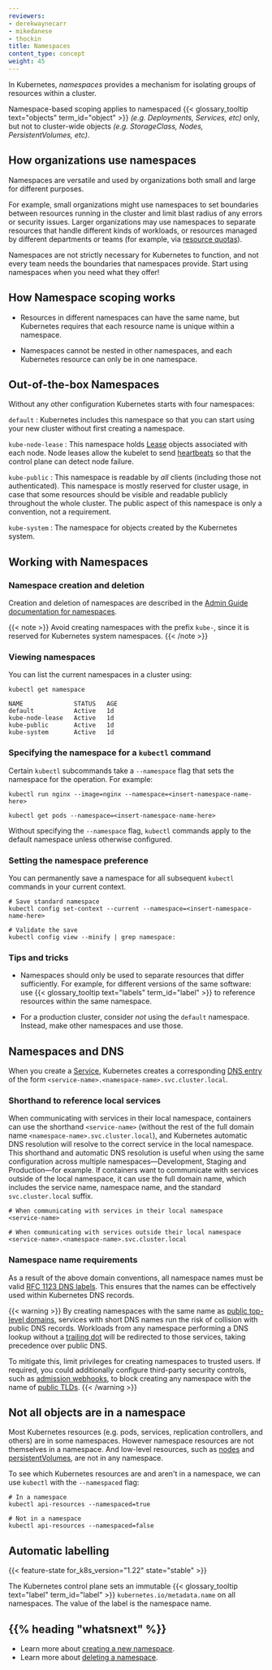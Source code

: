 ```yaml
---
reviewers:
- derekwaynecarr
- mikedanese
- thockin
title: Namespaces
content_type: concept
weight: 45
---
```


<!-- overview -->

In Kubernetes, _namespaces_ provides a mechanism for isolating groups of resources within a cluster. 

Namespace-based scoping applies to namespaced {{< glossary_tooltip text="objects" term_id="object" >}} _(e.g. Deployments, Services, etc)_ only, but not to cluster-wide objects _(e.g. StorageClass, Nodes, PersistentVolumes, etc)_.

<!-- body -->

## How organizations use namespaces

Namespaces are versatile and used by organizations both small and large for different purposes.

For example, small organizations might use namespaces to set boundaries between resources running in the cluster and limit blast radius of any errors or security issues. Larger organizations may use namespaces to separate resources that handle different kinds of workloads, or resources managed by different departments or teams (for example, via [resource quotas](/docs/concepts/policy/resource-quotas/)).

Namespaces are not strictly necessary for Kubernetes to function, and not every team needs the boundaries that namespaces provide. Start using namespaces when you need what they offer!

## How Namespace scoping works

- Resources in different namespaces can have the same name, but Kubernetes requires that each resource name is unique within a namespace. 

- Namespaces cannot be nested in other namespaces, and each Kubernetes resource can only be in one namespace.

## Out-of-the-box Namespaces

Without any other configuration Kubernetes starts with four namespaces:

<!-- TODO: These are wrong -->

`default`
: Kubernetes includes this namespace so that you can start using your new cluster without first creating a namespace.

`kube-node-lease`
: This namespace holds [Lease](/docs/concepts/architecture/leases/) objects associated with each node. Node leases allow the kubelet to send [heartbeats](/docs/concepts/architecture/nodes/#heartbeats) so that the control plane can detect node failure.

`kube-public`
: This namespace is readable by *all* clients (including those not authenticated). This namespace is mostly reserved for cluster usage, in case that some resources should be visible and readable publicly throughout the whole cluster. The public aspect of this namespace is only a convention, not a requirement.

`kube-system`
: The namespace for objects created by the Kubernetes system.

## Working with Namespaces

### Namespace creation and deletion

Creation and deletion of namespaces are described in the
[Admin Guide documentation for namespaces](/docs/tasks/administer-cluster/namespaces).

{{< note >}}
    Avoid creating namespaces with the prefix `kube-`, since it is reserved for Kubernetes system namespaces.
{{< /note >}}

### Viewing namespaces

You can list the current namespaces in a cluster using:

```shell
kubectl get namespace
```
```
NAME              STATUS   AGE
default           Active   1d
kube-node-lease   Active   1d
kube-public       Active   1d
kube-system       Active   1d
```

### Specifying the namespace for a `kubectl` command

Certain `kubectl` subcommands take a `--namespace` flag that sets the namespace for the operation. For example:

```shell
kubectl run nginx --image=nginx --namespace=<insert-namespace-name-here>

kubectl get pods --namespace=<insert-namespace-name-here>
```

<!-- TODO: Fact-check this -->
Without specifying the `--namespace` flag, `kubectl` commands apply to the default namespace unless otherwise configured.

### Setting the namespace preference

<!-- TODO: Improve writing, make easier to understand -->
You can permanently save a namespace for all subsequent `kubectl` commands in your current context.

```shell
# Save standard namespace
kubectl config set-context --current --namespace=<insert-namespace-name-here>

# Validate the save
kubectl config view --minify | grep namespace:
```

### Tips and tricks

- Namespaces should only be used to separate resources that differ sufficiently. For example, for different versions of the same software: use {{< glossary_tooltip text="labels" term_id="label" >}} to reference resources within the same namespace.

<!-- TODO: Why? -->
- For a production cluster, consider _not_ using the `default` namespace. Instead, make other namespaces and use those.

## Namespaces and DNS

When you create a [Service](/docs/concepts/services-networking/service/), Kubernetes creates a corresponding [DNS entry](/docs/concepts/services-networking/dns-pod-service/) of the form `<service-name>.<namespace-name>.svc.cluster.local`.

### Shorthand to reference local services

When communicating with services in their local namespace, containers can use the shorthand `<service-name>` (without the rest of the full domain name `<namespace-name>.svc.cluster.local`), and Kubernetes automatic DNS resolution will resolve to the correct service in the local namespace. This shorthand and automatic DNS resolution is useful when using the same configuration across multiple namespaces—Development, Staging and Production—for example. If containers want to communicate with services outside of the local namespace, it can use the full domain name, which includes the service name, namespace name, and the standard `svc.cluster.local` suffix.

```shell
# When communicating with services in their local namespace
<service-name>

# When communicating with services outside their local namespace
<service-name>.<namespace-name>.svc.cluster.local
```

### Namespace name requirements

As a result of the above domain conventions, all namespace names must be valid [RFC 1123 DNS labels](/docs/concepts/overview/working-with-objects/names/#dns-label-names). This ensures that the names can be effectively used within Kubernetes DNS records.

{{< warning >}}
By creating namespaces with the same name as [public top-level domains](https://data.iana.org/TLD/tlds-alpha-by-domain.txt), services with short DNS names run the risk of collision with public DNS records. Workloads from any namespace performing a DNS lookup without a [trailing dot](https://datatracker.ietf.org/doc/html/rfc1034#page-8) will be redirected to those services, taking precedence over public DNS.

<!-- Without a trailing dot, DNS lookups by workloads may first attempt to resolve names using internal DNS configurations. If no internal match is found, and the queried name matches a public domain, the resolver might then query external DNS, potentially leading to responses from public services. Including a trailing dot in the query explicitly bypasses internal search domains, directing the resolver to treat the query as an absolute name and consult the appropriate DNS records directly.-->

To mitigate this, limit privileges for creating namespaces to trusted users. If required, you could additionally configure third-party security controls, such as [admission webhooks](/docs/reference/access-authn-authz/extensible-admission-controllers/), to block creating any namespace with the name of [public TLDs](https://data.iana.org/TLD/tlds-alpha-by-domain.txt).
{{< /warning >}}

## Not all objects are in a namespace

Most Kubernetes resources (e.g. pods, services, replication controllers, and others) are in some namespaces.  However namespace resources are not themselves in a namespace. And low-level resources, such as [nodes](/docs/concepts/architecture/nodes/) and [persistentVolumes](/docs/concepts/storage/persistent-volumes/), are not in any namespace.

To see which Kubernetes resources are and aren't in a namespace, we can use `kubectl` with the `--namespaced` flag:

```shell
# In a namespace
kubectl api-resources --namespaced=true

# Not in a namespace
kubectl api-resources --namespaced=false
```

## Automatic labelling

{{< feature-state for_k8s_version="1.22" state="stable" >}}

The Kubernetes control plane sets an immutable {{< glossary_tooltip text="label" term_id="label" >}}
`kubernetes.io/metadata.name` on all namespaces.
The value of the label is the namespace name.


## {{% heading "whatsnext" %}}

* Learn more about [creating a new namespace](/docs/tasks/administer-cluster/namespaces/#creating-a-new-namespace).
* Learn more about [deleting a namespace](/docs/tasks/administer-cluster/namespaces/#deleting-a-namespace).

